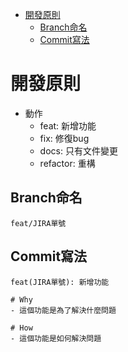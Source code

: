 - [開發原則](#開發原則)
  - [Branch命名](#Branch命名)
  - [Commit寫法](#Commit寫法)

# 開發原則
- 動作
  - feat: 新增功能
  - fix: 修復bug
  - docs: 只有文件變更
  - refactor: 重構
## Branch命名
```Example
feat/JIRA單號
```
## Commit寫法
``` Example
feat(JIRA單號): 新增功能

# Why
- 這個功能是為了解決什麼問題

# How
- 這個功能是如何解決問題
